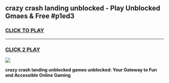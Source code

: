 
## crazy crash landing unblocked - Play Unblocked Gmaes & Free #p1ed3
<h3>
<a href="https://news.freeplayer.one?title=crazy_crash_landing_unblocked&ref=03M">CLICK TO PLAY</a></h3>
<hr>

<h3>
<a href="https://news.freeplayer.one?title=crazy_crash_landing_unblocked&ref=03M">CLICK 2 PLAY</a>
  
</h3>

<a href="https://news.freeplayer.one?title=crazy_crash_landing_unblocked&ref=03M"><img src="https://clearcache.store/games.png"></a>


**crazy crash landing unblocked games unblocked: Your Gateway to Fun and Accessible Online Gaming**
